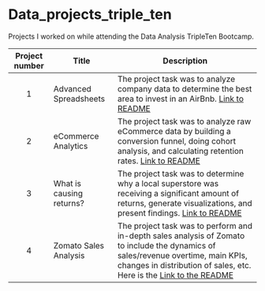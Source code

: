 # Data_projects_triple_ten

Projects I worked on while attending the Data Analysis TripleTen Bootcamp.


| Project number | Title | Description |
| :-----------: | ----------- |----------- |
| 1 | Advanced Spreadsheets| The project task was to analyze company data to determine the best area to invest in an AirBnb. <a href="https://github.com/Eric-Bradley/Data_projects_triple_ten/blob/main/advanced_spreadsheets">Link to README</a> |
| 2 | eCommerce Analytics| The project task was to analyze raw eCommerce data by building a conversion funnel, doing cohort analysis, and calculating retention rates. <a href="https://github.com/Eric-Bradley/Data_projects_triple_ten/blob/main/eCommerce_analytics">Link to README</a> |
| 3 | What is causing returns? | The project task was to determine why a local superstore was receiving a significant amount of returns, generate visualizations, and present findings. <a href=""> Link to README </a> |
| 4 | Zomato Sales Analysis | The project task was to perform and in-depth sales analysis of Zomato to include the dynamics of sales/revenue overtime, main KPIs, changes in distribution of sales, etc. Here is the <a href="">Link to the README</a> |
